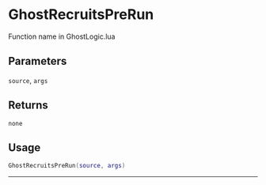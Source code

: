 # GhostRecruitsPreRun
Function name in GhostLogic.lua
## Parameters
`source`, `args`
## Returns
`none`
## Usage
```lua
GhostRecruitsPreRun(source, args)
```
---
